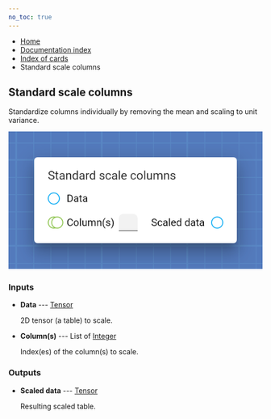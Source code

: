 ```yaml
---
no_toc: true
---
```


<ul class="breadcrumb">
    <li><a href="">Home</a></li>
    <li><a href="documentation">Documentation index</a></li>
    <li><a href="cards/">Index of cards</a></li>
    <li>Standard scale columns</li>
</ul>

## Standard scale columns

Standardize columns individually by removing the mean and scaling to unit variance.

!["Standard scale columns" card](assets/img/cards/standardScaleColumns.png)


### Inputs


* **Data** --- [Tensor](types/Tensor)

  2D tensor (a table) to scale.

* **Column(s)** --- List of [Integer](types/Integer)

  Index(es) of the column(s) to scale.





### Outputs


* **Scaled data** --- [Tensor](types/Tensor)

  Resulting scaled table.




